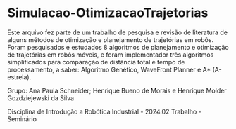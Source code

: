 # Simulacao-OtimizacaoTrajetorias
Este arquivo fez parte de um trabalho de pesquisa e revisão de literatura de alguns métodos de otimização e planejamento de trajetórias em robôs.
Foram pesquisados e estudados 8 algoritmos de planejamento e otimização de trajetórias em robôs móveis, e foram implementador três algoritmos simplificados para comparação de distância total e tempo de processamento, a saber: Algoritmo Genético, WaveFront Planner e A* (A-estrela).

Grupo:
Ana Paula Schneider;
Henrique Bueno de Morais e
Henrique Molder Gozdziejewski da Silva

Disciplina de Introdução a Robótica Industrial - 2024.02
Trabalho - Seminário
